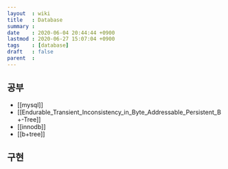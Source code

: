```yaml
---
layout  : wiki
title   : Database
summary : 
date    : 2020-06-04 20:44:44 +0900
lastmod : 2020-06-27 15:07:04 +0900
tags    : [database]
draft   : false
parent  : 
---
```


## 공부
 * [[mysql]]
 * [[Endurable_Transient_Inconsistency_in_Byte_Addressable_Persistent_B+-Tree]]
 * [[innodb]]
 * [[b+tree]]

## 구현
